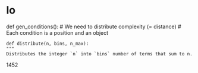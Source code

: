 # lo
def gen_conditions():
    # We need to distribute complexity (= distance)
    # Each condition is a position and an object
   
    def distribute(n, bins, n_max):
    """
    Distributes the integer `n` into `bins` number of terms that sum to n.
  1452
